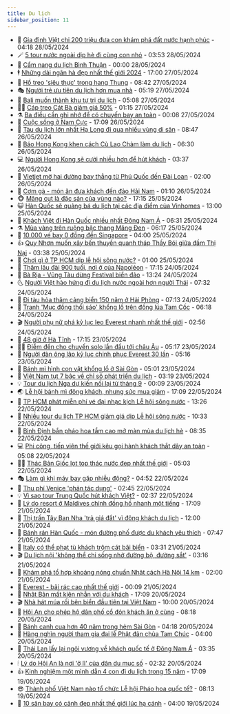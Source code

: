 ```yaml
---
title: Du lịch
sidebar_position: 11
---
```


<!-- vnexpress-du-lich:START -->
- 💂 [Gia đình Việt chi 200 triệu đưa con khám phá đất nước hạnh phúc](https://vnexpress.net/gia-dinh-viet-chi-200-trieu-dua-con-kham-pha-dat-nuoc-hanh-phuc-4748283.html) - 04:18 28/05/2024
- 🪄 [5 tour nước ngoài dịp hè đi cùng con nhỏ](https://vnexpress.net/5-tour-nuoc-ngoai-dip-he-di-cung-con-nho-4751012.html) - 03:53 28/05/2024
- 🦅 [Cẩm nang du lịch Bình Thuận](https://vnexpress.net/cam-nang-du-lich-binh-thuan-4749039.html) - 00:00 28/05/2024
- 🕴 [Những dải ngân hà đẹp nhất thế giới 2024](https://vnexpress.net/nhung-dai-ngan-ha-dep-nhat-the-gioi-2024-4750917.html) - 17:00 27/05/2024
- 👀 [Hồ treo &#39;siêu thực&#39; trong hang Thung](https://vnexpress.net/ho-treo-sieu-thuc-trong-hang-thung-4751094.html) - 08:42 27/05/2024
- 🎭 [Người trẻ ưu tiên du lịch hơn mua nhà](https://vnexpress.net/nguoi-tre-uu-tien-du-lich-hon-mua-nha-4750972.html) - 05:19 27/05/2024
- 🦒 [Bali muốn thành khu tự trị du lịch](https://vnexpress.net/bali-muon-thanh-khu-tu-tri-du-lich-4750865.html) - 05:08 27/05/2024
- 👨‍🏫 [Cáp treo Cát Bà giảm giá 50%](https://vnexpress.net/cap-treo-cat-ba-giam-gia-50-4750856.html) - 01:15 27/05/2024
- ⚗️ [Ba điều cần ghi nhớ để có chuyến bay an toàn](https://vnexpress.net/ba-dieu-can-ghi-nho-de-co-chuyen-bay-an-toan-4750225.html) - 00:08 27/05/2024
- 🥸 [Cuộc sống ở Nam Cực](https://vnexpress.net/cuoc-song-o-nam-cuc-4750720.html) - 17:09 26/05/2024
- 🤠 [Tàu du lịch lớn nhất Hạ Long đi qua nhiều vùng di sản](https://vnexpress.net/tau-du-lich-lon-nhat-ha-long-di-qua-nhieu-vung-di-san-4750692.html) - 08:47 26/05/2024
- 🚀 [Báo Hong Kong khen cách Cù Lao Chàm làm du lịch](https://vnexpress.net/bao-hong-kong-khen-cach-cu-lao-cham-lam-du-lich-4750003.html) - 06:30 26/05/2024
- 💻 [Người Hong Kong sẽ cười nhiều hơn để hút khách](https://vnexpress.net/nguoi-hong-kong-se-cuoi-nhieu-hon-de-hut-khach-4750602.html) - 03:37 26/05/2024
- 💼 [Vietjet mở hai đường bay thẳng từ Phú Quốc đến Đài Loan](https://vnexpress.net/vietjet-mo-hai-duong-bay-thang-tu-phu-quoc-den-dai-loan-4750489.html) - 02:00 26/05/2024
- 🤡 [Cơm gà - món ăn đưa khách đến đảo Hải Nam](https://vnexpress.net/com-ga-mon-an-dua-khach-den-dao-hai-nam-4750487.html) - 01:10 26/05/2024
- 🐵 [Măng cụt là đặc sản của vùng nào?](https://vnexpress.net/mang-cut-la-dac-san-cua-vung-nao-4750520.html) - 17:15 25/05/2024
- 😺 [Hàn Quốc sẽ quảng bá du lịch tại các địa điểm của Vinhomes](https://vnexpress.net/han-quoc-se-quang-ba-du-lich-tai-cac-dia-diem-cua-vinhomes-4750558.html) - 13:00 25/05/2024
- 🌈 [Khách Việt đi Hàn Quốc nhiều nhất Đông Nam Á](https://vnexpress.net/khach-viet-di-han-quoc-nhieu-nhat-dong-nam-a-4750482.html) - 06:31 25/05/2024
- ⚗️ [Mùa vàng trên ruộng bậc thang Măng Đen](https://vnexpress.net/mua-vang-tren-ruong-bac-thang-mang-den-4750090.html) - 06:17 25/05/2024
- 👀 [10.000 vé bay 0 đồng đến Singapore](https://vnexpress.net/10-000-ve-bay-0-dong-den-singapore-4750233.html) - 04:00 25/05/2024
- 👍 [Quy Nhơn muốn xây bến thuyền quanh tháp Thầy Bói giữa đầm Thị Nại](https://vnexpress.net/quy-nhon-muon-xay-ben-thuyen-quanh-thap-thay-boi-giua-dam-thi-nai-4749873.html) - 03:38 25/05/2024
- 💄 [Chơi gì ở TP HCM dịp lễ hội sông nước?](https://vnexpress.net/choi-gi-o-tp-hcm-dip-le-hoi-song-nuoc-4750171.html) - 01:00 25/05/2024
- 🥷 [Thăm lâu đài 900 tuổi, nơi ở của Napoléon](https://vnexpress.net/tham-lau-dai-900-tuoi-noi-o-cua-napoleon-4749319.html) - 17:15 24/05/2024
- 📝 [Bà Rịa - Vũng Tàu dừng Festival biển đảo](https://vnexpress.net/ba-ria-vung-tau-dung-festival-bien-dao-4750306.html) - 13:24 24/05/2024
- 🌜 [Người Việt hào hứng đi du lịch nước ngoài hơn người Thái](https://vnexpress.net/nguoi-viet-hao-hung-di-du-lich-nuoc-ngoai-hon-nguoi-thai-4749644.html) - 07:32 24/05/2024
- 📝 [Đi tàu hỏa thăm cảng biển 150 năm ở Hải Phòng](https://vnexpress.net/di-tau-hoa-tham-cang-bien-150-nam-o-hai-phong-4750048.html) - 07:13 24/05/2024
- 🧰 [Tranh &#39;Mục đồng thổi sáo&#39; khổng lồ trên đồng lúa Tam Cốc](https://vnexpress.net/tranh-muc-dong-thoi-sao-khong-lo-tren-dong-lua-tam-coc-4749983.html) - 06:18 24/05/2024
- 🎬 [Người phụ nữ phá kỷ lục leo Everest nhanh nhất thế giới](https://vnexpress.net/nguoi-phu-nu-pha-ky-luc-leo-everest-nhanh-nhat-the-gioi-4749934.html) - 02:56 24/05/2024
- 🧐 [48 giờ ở Hà Tĩnh](https://vnexpress.net/48-gio-o-ha-tinh-4749535.html) - 17:15 23/05/2024
- 👨‍🏫 [Điểm đến cho chuyến solo lần đầu tới châu Âu](https://vnexpress.net/diem-den-cho-chuyen-solo-lan-dau-toi-chau-au-4749273.html) - 05:17 23/05/2024
- 🦣 [Người đàn ông lập kỷ lục chinh phục Everest 30 lần](https://vnexpress.net/nguoi-dan-ong-lap-ky-luc-chinh-phuc-everest-30-lan-4749533.html) - 05:16 23/05/2024
- 🌋 [Bánh mì hình con vật khổng lồ ở Sài Gòn](https://vnexpress.net/banh-mi-hinh-con-vat-khong-lo-o-sai-gon-4749172.html) - 05:01 23/05/2024
- 🦄 [Việt Nam tụt 7 bậc về chỉ số phát triển du lịch](https://vnexpress.net/viet-nam-tut-7-bac-ve-chi-so-phat-trien-du-lich-4749489.html) - 03:19 23/05/2024
- 💡 [Tour du lịch Nga dự kiến nối lại từ tháng 9](https://vnexpress.net/tour-du-lich-nga-du-kien-noi-lai-tu-thang-9-4748980.html) - 00:09 23/05/2024
- 🌏 [Lễ hội bánh mì đông khách, nhưng sức mua giảm](https://vnexpress.net/le-hoi-banh-mi-dong-khach-nhung-suc-mua-giam-4749286.html) - 17:09 22/05/2024
- 💂 [TP HCM phát miễn phí vé đại nhạc kịch Lễ hội sông nước](https://vnexpress.net/tp-hcm-phat-mien-phi-ve-dai-nhac-kich-le-hoi-song-nuoc-4749376.html) - 13:26 22/05/2024
- 🤩 [Nhiều tour du lịch TP HCM giảm giá dịp Lễ hội sông nước](https://vnexpress.net/nhieu-tour-du-lich-tp-hcm-giam-gia-dip-le-hoi-song-nuoc-4749208.html) - 10:33 22/05/2024
- 💪 [Bình Định bắn pháo hoa tầm cao mở màn mùa du lịch hè](https://vnexpress.net/binh-dinh-ban-phao-hoa-tam-cao-mo-man-mua-du-lich-he-4748942.html) - 08:35 22/05/2024
- 💻 [Phi công, tiếp viên thế giới kêu gọi hành khách thắt dây an toàn](https://vnexpress.net/phi-cong-tiep-vien-the-gioi-keu-goi-hanh-khach-that-day-an-toan-4749165.html) - 05:08 22/05/2024
- 🧑‍💻 [Thác Bản Giốc lọt top thác nước đẹp nhất thế giới](https://vnexpress.net/thac-ban-gioc-lot-top-thac-nuoc-dep-nhat-the-gioi-4749112.html) - 05:03 22/05/2024
- 🎭 [Làm gì khi máy bay gặp nhiễu động?](https://vnexpress.net/lam-gi-khi-may-bay-gap-nhieu-dong-4749106.html) - 04:52 22/05/2024
- 🧐 [Thu phí Venice &#39;phản tác dụng&#39;](https://vnexpress.net/thu-phi-venice-phan-tac-dung-4749048.html) - 02:45 22/05/2024
- 💡 [Vì sao tour Trung Quốc hút khách Việt?](https://vnexpress.net/vi-sao-tour-trung-quoc-hut-khach-viet-4748144.html) - 02:37 22/05/2024
- 🌊 [Lý do resort ở Maldives chỉnh đồng hồ nhanh một tiếng](https://vnexpress.net/ly-do-resort-o-maldives-chinh-dong-ho-nhanh-mot-tieng-4748855.html) - 17:09 21/05/2024
- 🎃 [Thị trấn Tây Ban Nha &#39;trả giá đắt&#39; vì đông khách du lịch](https://vnexpress.net/thi-tran-tay-ban-nha-tra-gia-dat-vi-dong-khach-du-lich-4748570.html) - 12:00 21/05/2024
- 🧠 [Bánh rán Hàn Quốc - món đường phố được du khách yêu thích](https://vnexpress.net/banh-ran-han-quoc-mon-duong-pho-duoc-du-khach-yeu-thich-4747803.html) - 07:47 21/05/2024
- 💄 [Italy có thể phạt tù khách trộm cát bãi biển](https://vnexpress.net/italy-co-the-phat-tu-khach-trom-cat-bai-bien-4748553.html) - 03:31 21/05/2024
- 🎬 [Du lịch nội &#39;không thể chỉ sống nhờ đường bộ, đường sắt&#39;](https://vnexpress.net/du-lich-noi-khong-the-chi-song-nho-duong-bo-duong-sat-4744860.html) - 03:16 21/05/2024
- 🐻 [Khám phá tổ hợp khoáng nóng chuẩn Nhật cách Hà Nội 14 km](https://vnexpress.net/kham-pha-to-hop-khoang-nong-chuan-nhat-cach-ha-noi-14-km-4748452.html) - 02:00 21/05/2024
- 🌝 [Everest - bãi rác cao nhất thế giới](https://vnexpress.net/everest-bai-rac-cao-nhat-the-gioi-4748123.html) - 00:09 21/05/2024
- 🤩 [Nhật Bản mất kiên nhẫn với du khách](https://vnexpress.net/nhat-ban-mat-kien-nhan-voi-du-khach-4748273.html) - 17:09 20/05/2024
- 🎬 [Nhà hát múa rối bên biển đầu tiên tại Việt Nam](https://vnexpress.net/nha-hat-mua-roi-ben-bien-dau-tien-tai-viet-nam-4748354.html) - 10:00 20/05/2024
- 🦩 [Hội An cho phép hộ dân phố cổ đón khách ăn ở cùng](https://vnexpress.net/hoi-an-cho-phep-ho-dan-pho-co-don-khach-an-o-cung-4748282.html) - 08:18 20/05/2024
- 🦍 [Bánh canh cua hơn 40 năm trong hẻm Sài Gòn](https://vnexpress.net/banh-canh-cua-hon-40-nam-trong-hem-sai-gon-4747009.html) - 04:18 20/05/2024
- 👀 [Hàng nghìn người tham gia đại lễ Phật đản chùa Tam Chúc](https://vnexpress.net/hang-nghin-nguoi-tham-gia-dai-le-phat-dan-chua-tam-chuc-4748119.html) - 04:00 20/05/2024
- 🧰 [Thái Lan lấy lại ngôi vương về khách quốc tế ở Đông Nam Á](https://vnexpress.net/thai-lan-lay-lai-ngoi-vuong-ve-khach-quoc-te-o-dong-nam-a-4748124.html) - 03:35 20/05/2024
- 🕯 [Lý do Hội An là nơi &#39;ở lì&#39; của dân du mục số](https://vnexpress.net/ly-do-hoi-an-la-noi-o-li-cua-dan-du-muc-so-4747283.html) - 02:32 20/05/2024
- 👍 [Kinh nghiệm một mình dẫn 4 con đi du lịch trong 15 năm](https://vnexpress.net/kinh-nghiem-mot-minh-dan-4-con-di-du-lich-trong-15-nam-4747924.html) - 17:09 19/05/2024
- 😎 [Thành phố Việt Nam nào tổ chức Lễ hội Pháo hoa quốc tế?](https://vnexpress.net/thanh-pho-viet-nam-nao-to-chuc-le-hoi-phao-hoa-quoc-te-4747783.html) - 08:13 19/05/2024
- 🐘 [10 sân bay có cảnh đẹp nhất thế giới lúc hạ cánh](https://vnexpress.net/10-san-bay-co-canh-dep-nhat-the-gioi-luc-ha-canh-4747722.html) - 04:00 19/05/2024<!-- vnexpress-du-lich:END -->

